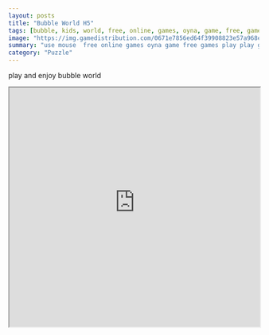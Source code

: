 ```yaml
---
layout: posts
title: "Bubble World H5"
tags: [bubble, kids, world, free, online, games, oyna, game, free, games, play, play, games]
image: "https://img.gamedistribution.com/0671e7856ed64f39908823e57a968e42.jpg"
summary: "use mouse  free online games oyna game free games play play games"
category: "Puzzle"
---
```


play and enjoy bubble world

<iframe width="100%" height="480px;" src="https://html5.gamedistribution.com/0671e7856ed64f39908823e57a968e42/"></iframe>